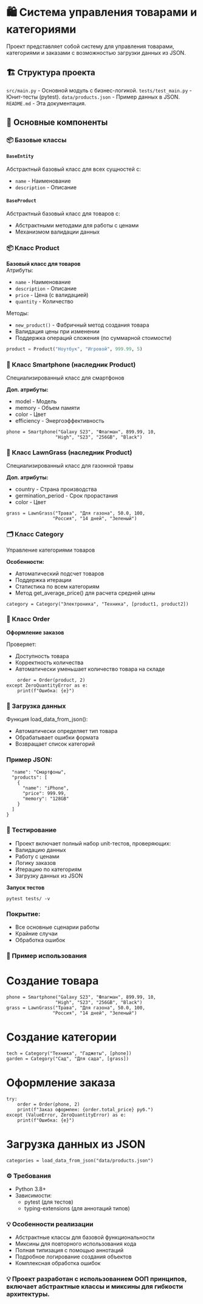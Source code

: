 # 🛍️ Система управления товарами и категориями

Проект представляет собой систему для управления товарами, категориями и заказами с возможностью загрузки данных из JSON.

## 🏗️ Структура проекта
`src/main.py` - Основной модуль с бизнес-логикой.
`tests/test_main.py` - Юнит-тесты (pytest).
`data/products.json` - Пример данных в JSON.
`README.md` - Эта документация.


## 🧩 Основные компоненты

### 📦 Базовые классы

#### `BaseEntity`
Абстрактный базовый класс для всех сущностей с:
- `name` - Наименование
- `description` - Описание

#### `BaseProduct`
Абстрактный базовый класс для товаров с:
- Абстрактными методами для работы с ценами
- Механизмом валидации данных

### 📦 Класс Product
**Базовый класс для товаров**  
Атрибуты:
- `name` - Наименование
- `description` - Описание
- `price` - Цена (с валидацией)
- `quantity` - Количество

Методы:
- `new_product()` - Фабричный метод создания товара
- Валидация цены при изменении
- Поддержка операций сложения (по суммарной стоимости)

```python
product = Product("Ноутбук", "Игровой", 999.99, 5)
```

### 📱 Класс Smartphone (наследник Product)
Специализированный класс для смартфонов

**Доп. атрибуты:**
- model - Модель
- memory - Объем памяти
- color - Цвет
- efficiency - Энергоэффективность

```
phone = Smartphone("Galaxy S23", "Флагман", 899.99, 10, 
                  "High", "S23", "256GB", "Black")
```

### 🌿 Класс LawnGrass (наследник Product)
Специализированный класс для газонной травы

**Доп. атрибуты:**
- country - Страна производства
- germination_period - Срок прорастания
- color - Цвет

```commandline
grass = LawnGrass("Трава", "Для газона", 50.0, 100,
                 "Россия", "14 дней", "Зеленый")
```

### 🗂️ Класс Category
Управление категориями товаров

**Особенности:**
- Автоматический подсчет товаров
- Поддержка итерации
- Статистика по всем категориям
- Метод get_average_price() для расчета средней цены

```
category = Category("Электроника", "Техника", [product1, product2])
```

### 🛒 Класс Order
**Оформление заказов**

Проверяет:
- Доступность товара
- Корректность количества
- Автоматически уменьшает количество товара на складе

```try:
    order = Order(product, 2)
except ZeroQuantityError as e:
    print(f"Ошибка: {e}")
```

### 🔄 Загрузка данных

Функция load_data_from_json():
- Автоматически определяет тип товара
- Обрабатывает ошибки формата
- Возвращает список категорий

### Пример JSON:

```{
  "name": "Смартфоны",
  "products": [
    {
      "name": "iPhone",
      "price": 999.99,
      "memory": "128GB"
    }
  ]
}
```

### 🧪 Тестирование

- Проект включает полный набор unit-тестов, проверяющих:
- Валидацию данных
- Работу с ценами
- Логику заказов
- Итерацию по категориям
- Загрузку данных из JSON

**Запуск тестов**
```
pytest tests/ -v
```

### Покрытие:

- Все основные сценарии работы
- Крайние случаи
- Обработка ошибок

### 🚀 Пример использования
# Создание товара
```
phone = Smartphone("Galaxy S23", "Флагман", 899.99, 10, 
                  "High", "S23", "256GB", "Black")
grass = LawnGrass("Трава", "Для газона", 50.0, 100,
                 "Россия", "14 дней", "Зеленый")
```

# Создание категории
```
tech = Category("Техника", "Гаджеты", [phone])
garden = Category("Сад", "Для сада", [grass])
```

# Оформление заказа
```
try:
    order = Order(phone, 2)
    print(f"Заказ оформлен: {order.total_price} руб.")
except (ValueError, ZeroQuantityError) as e:
    print(f"Ошибка: {e}")
```

# Загрузка данных из JSON
```
categories = load_data_from_json("data/products.json")
```

### ⚙️ Требования

- Python 3.8+
- Зависимости:
    - pytest (для тестов)
    - typing-extensions (для аннотаций типов)

### 💡 Особенности реализации

- Абстрактные классы для базовой функциональности
- Миксины для повторного использования кода
- Полная типизация с помощью аннотаций
- Подробное логирование создания объектов
- Комплексная обработка ошибок

### 💡 Проект разработан с использованием ООП принципов, включает абстрактные классы и миксины для гибкости архитектуры.
